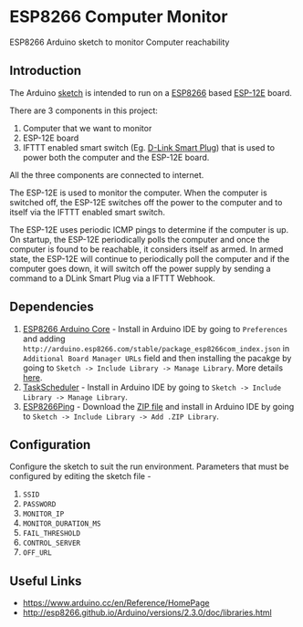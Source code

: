 # ESP8266 Computer Monitor
ESP8266 Arduino sketch to monitor Computer reachability

## Introduction

The Arduino [sketch](https://www.arduino.cc/en/Reference/HomePage) is intended to run on a [ESP8266](http://espressif.com/en/products/hardware/esp8266ex/overview) based [ESP-12E](https://github.com/nodemcu/nodemcu-devkit-v1.0) board.

There are 3 components in this project:
  1. Computer that we want to monitor
  2. ESP-12E board
  3. IFTTT enabled smart switch (Eg. [D-Link Smart Plug](https://ifttt.com/dlink_smart_plug)) that is used to power both the computer and the ESP-12E board.

All the three components are connected to internet.

The ESP-12E is used to monitor the computer. When the computer is switched off, the ESP-12E switches off the power to the computer and to itself via the IFTTT enabled smart switch.

The ESP-12E uses periodic ICMP pings to determine if the computer is up. On startup, the ESP-12E periodically polls the computer and once the computer is found to be reachable, it considers itself as armed. In armed state, the ESP-12E will continue to periodically poll the computer and if the computer goes down, it will switch off the power supply by sending a command to a DLink Smart Plug via a IFTTT Webhook.

## Dependencies

  1. [ESP8266 Arduino Core](https://github.com/esp8266/Arduino) - Install in Arduino IDE by going to `Preferences` and adding `http://arduino.esp8266.com/stable/package_esp8266com_index.json` in `Additional Board Manager URLs` field and then installing the pacakge by going to `Sketch -> Include Library -> Manage Library`. More details [here](http://esp8266.github.io/Arduino/versions/2.3.0/doc/installing.html).
  2. [TaskScheduler](https://github.com/arkhipenko/TaskScheduler) - Install in Arduino IDE by going to `Sketch -> Include Library -> Manage Library`.
  3. [ESP8266Ping](https://github.com/dancol90/ESP8266Ping) - Download the [ZIP file](https://github.com/dancol90/ESP8266Ping/archive/master.zip) and install in Arduino IDE by going to `Sketch -> Include Library -> Add .ZIP Library`.

## Configuration

Configure the sketch to suit the run environment. Parameters that must be configured by editing the sketch file -
 1. `SSID`
 2. `PASSWORD`
 3. `MONITOR_IP`
 4. `MONITOR_DURATION_MS`
 5. `FAIL_THRESHOLD`
 6. `CONTROL_SERVER`
 7. `OFF_URL`

## Useful Links
  - https://www.arduino.cc/en/Reference/HomePage
  - http://esp8266.github.io/Arduino/versions/2.3.0/doc/libraries.html
